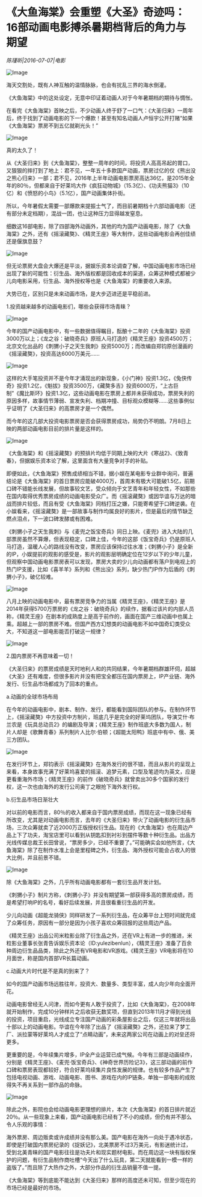 # 《大鱼海棠》会重塑《大圣》奇迹吗：16部动画电影搏杀暑期档背后的角力与期望

*陈瑾昕|2016-07-07|电影*

![Image](http://static.ylzbl.com/uploads/ueditor/php/upload/image/20170809/1502250653387490.jpeg)

海天交割处，既有人神互触的温情脉脉，也会有扰乱三界的海水倒灌。

《大鱼海棠》中的这处设定，无意中印证着动画人对于今年暑期档的期待与惆怅。

在看完《大鱼海棠》首映之后，不少动画人终于舒了一口气：《大圣归来》一周年后，终于找到了动画电影的下一个爆款！甚至有知名动画人卢恒宇公开打赌“如果《大鱼海棠》票房不到五亿就剃光头！”

![Image](http://p3.pstatp.com/large/32030000ad2371ed9e35)

真的太久了！

从《大圣归来》到《大鱼海棠》，整整一周年的时间，将投资人高高吊起的胃口，又狠狠的摔打到了地上：君不见，一年五十多款国产动画，票房过亿的仅《熊出没之熊心归来》一部；君不见，2016年上半年动画电影票房高达36亿，是2015年全年的80％，但都来自于好莱坞大作《疯狂动物城》（15.3亿）、《功夫熊猫3》（10亿）和《愤怒的小鸟》（5.1亿），国产动画集体扑街。

所以，今年暑假太需要一部爆款来提振士气了，而目前暑期档十六部动画电影（还有部分未定档期），混战一团，也让这种压力显得越发窒息。

细数这16部电影，除了四部海外动画外，其他的均为国产动画电影，除了《大鱼海棠》之外，还有《摇滚藏獒》、《精灵王座》等大制作，这些动画电影会再创佳绩还是偃旗息鼓？

![Image](http://p1.pstatp.com/large/31f3000442acf8c25042)

但无论票房大盘会大爆还是平淡，据娱乐资本论调查了解，中国动画电影市场已经出现了新的可能性：衍生品、海外版权都是回收成本的渠道，众筹这种模式都被少儿向电影采用，衍生品、海外授权等也是《大鱼海棠》的重要收入来源。

大势已在，区别只是未来动画市场，是大步迈进还是平稳前进。

1.投资越来越多的动画电影们，哪些会获得市场青睐？

![Image](http://p1.pstatp.com/large/32030000ad275eb6812a)

今年的国产动画电影中，有一些数据值得瞩目，酝酿十二年的《大鱼海棠》投资3000万以上；《龙之谷：破晓奇兵》原班人马打造的《精灵王座》投资4500万；北京文化出品的《刺猬小子之天生我刺》投资5000万；而改编自郑钧原创漫画的《摇滚藏獒》，投资高达6000万美元……

![Image](http://p1.pstatp.com/large/31f00004d56ee056848d)

这样的大手笔投资并不是今年才涌现出的新现象，《小门神》投资1.3亿，《兔侠传奇》投资1.2亿，《魁拔》投资3500万，《藏獒多吉》投资6000万，“上古巨制”《魔比斯环》投资1.3亿，这些动画电影在票房上都并未获得成功，票房失利的原因多样，故事情节薄弱、宣发失利、档期冲撞、目标观众模糊等……这些事例似乎证明了《大圣归来》的高票房才是一个偶然。

而今年的这几部大投资电影票房是否会获得票房成功，局势仍不明朗。7月8日上映的两部动画电影目前的排片量是这样的。

![Image](http://p3.pstatp.com/large/31ff00051a73108b56c4)

《大鱼海棠》和《摇滚藏獒》的预排片均低于同期上映的大片《寒战2》、《致青春》，但据娱乐资本论了解，这里面含有大量竞争对手的补贴。

即便如此，《大鱼海棠》预售成绩相当不错，据小娱在某电影专业群中询问，普遍结论是《大鱼海棠》的首日票房应能破4000万，首周末有极大可能破1.5亿，前期口碑不错能长线发展，但故事较文艺，受众倾向于文艺青年和年轻女性，不如那些在国内取得优秀票房成绩的动画电影受众广。而《摇滚藏獒》或因华谊与万达的暗战而排片较低，而且有受《大鱼海棠》同档打压之嫌，只能寄希望于口碑逆袭。在小娱看来，《摇滚藏獒》是一部故事与制作均属良好的影片，但是最后的情节缺乏燃点泪点，下一波口碑发酵或有困难。

《刺猬小子之天生我刺》与《麦兜之饭宝奇兵》同日上映。《麦兜》进入大陆的几部票房虽然不算爆，但表现稳定，口碑上佳，今年的这部《饭宝奇兵》仍是原班人马打造，温暖人心的路线没有改变，票房应该保持过往水准；《刺猬小子》是全新的IP，小娱提前的观影的感受是，影片的观影层明确定位在12岁以下的少年儿童，但观察中国动画电影票房表可以发现，票房大卖的少儿向动画都有落户到电视上的热门IP支援，比如《喜羊羊》系列和《熊出没》系列，缺少热门IP作为后盾的《刺猬小子》，破亿较难。

![Image](http://p3.pstatp.com/large/31f500011949d4841a1d)

八月上映的动画电影中，最有票房竞争力的当属《精灵王座》，《精灵王座》是2014年获得5700万票房的《龙之谷：破晓奇兵》的续作，据看过该片的内部人员称，《精灵王座》在剧本的成熟度上是高于前作的，画面在国产三维动画中也属上乘。超越上一部的票房不难。但国产西方幻想类的动画电影不如中国奇幻类受众大，不知道这一部电影能否打破这一规律？

![Image](http://p3.pstatp.com/large/32090000af28bce5b398)

2.国内票房不再意味着一切！

《大圣归来》的票房成绩是天时地利人和的共同结果，今年暑期档群雄环伺，超越《大圣》还有难度，但很多影片并没有把宝全都压在国内票房上，IP产业链、海外发行、衍生品市场都成为了回本的重点。

a.动画的全球市场布局

在今年的动画电影中，剧本、制作、发行，都能看到国际团队的参与。在制作环节上，《摇滚藏獒》中方投资中方制片，班底几乎是完全的好莱坞团队，导演艾什·布兰农是《玩具总动员2》的编剧及导演；《精灵王座》制作班底大多数为国人，制片人却是《歌舞青春》系列制片人比尔·伯顿；《超能太阳鸭》班底中有中、俄、美三方团队。

![Image](http://p3.pstatp.com/large/31ff00051a72d534db65)

在发行环节上，郑钧表示《摇滚藏獒》在海外发行的很不错，而且从影片的呈现上来看，本身故事充满了好莱坞喜爱的摇滚、追梦元素，口型及笔迹均为英文，应是更看重海外市场；《精灵王座》的前作《破晓奇兵》就曾卖出30多个国家的发行权，这一次也由海外的发行公司奥丁之眼抢下海外发行权。

b.衍生品市场日渐壮大

对以前的电影而言，80％的收入都来自于国内票房成绩，而现在这一现象已经有所改变，尤其是对动画电影而言，去年的《大圣归来》带火了动画电影的衍生品市场，三次众筹就卖了近2000万正版授权衍生品。现在的《大鱼海棠》也在周边产品上下了功夫，淘宝店里可以看到从钥匙扣到衬衫到摆件等数十种衍生品。出品方光线传媒总裁王长田曾说，“票房多少，已经不重要了。”可能确实会如他所言，《大鱼海棠》除了在制作水准上会是里程碑之外，衍生品、海外授权可能会占收入的很大比例，并且前景不错。

![Image](http://p9.pstatp.com/large/31f00004d572bf0363f3)

除《大鱼海棠》之外，几乎所有动画电影都有一套衍生品开发计划。

《刺猬小子》制片方称，《刺猬小子》并没有期望第一部获得多高的票房成绩，而是希望打响IP的名号，看好后续发展，并且很看重衍生品的开发。

少儿向动画《超能龙骑侠》同样研发了一系列衍生品，在众筹平台上短时间就完成了众筹任务，原因有一部分是因为小孩子喜欢众筹回报的这些周边产品。

《精灵王座》出品公司米粒影业除了衍生品之外，还在VR上有进一步的推进，米粒影业董事长张青告诉娱乐资本论（ID:yulezibenlun），《精灵王座》准备了百余种周边衍生品品类，除此之外还有VR电影和VR游戏。《精灵王座》VR电影将在10月面世，称是国内首部VR长篇动画。

c.动画大片时代是不是真的到来了？

如今的国产动画市场远胜往年，投资大、数量多、类型丰富，成人向少年向全面开花。

动画电影曾经无人问津，而如今更有人敢于投资了，比如《大鱼海棠》，在2008年就开始制作，完成10分钟样片之后收获无数奖项，但直到2013年11月才得到光线的投资，项目重启，光线成立专注国产动画的彩条屋影业之后，仅这三年就将出品十部以上的动画电影。华谊在今年除了出品了《摇滚藏獒》之外，还拉来了梦工厂、派拉蒙等好莱坞人才成立了“点睛动画”，未来这两家公司在动画上的对垒还将更多。

更重要的是，今年续集片增多，IP全产业运营已成气候。今年有三部是动画续作，分别是《精灵王座》、《麦兜·饭宝奇兵》、《神奇世界历险记3》，这三部动画的前作口碑和票房表现都较好，符合好莱坞续集片良性发展的规律。也有较多作品产生了包括电视动画、游戏、动画电影、图书、游戏在内的IP链条，单独一部电影的成败得失不再关系到一部作品的命脉。

![Image](http://p3.pstatp.com/large/31f50001194a644d37ba)

除此之外，影院也会给动画电影更理想的排片，本次《大鱼海棠》的首日排片就近20％。从一些现象上来看，国产动画电影已经有了不小的成绩，但仍有并不那么令人乐观的事情：

海外票房、周边贩卖或许成绩并没有那么美。国产电影在海外一向处于遇冷状态，即使是打破国内票房纪录的《捉妖记》，北美票房不过3万美元，有影迷统计过，受到北美青睐的国产电影往往是功夫片和现实题材电影。而在周边这一块有版权保护的问题，有衍生品制作商吐槽“今天出了什么玩具，第二天就能看到一模一样的盗版了。”而且除了大热作之外，大部分作品的衍生品销量不值一提。

《大鱼海棠》等到底能不能达到《大圣归来》那样的高度还未可知，但至少现在的市场已经是最好的市场。

